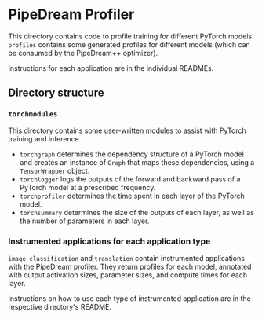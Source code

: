 # PipeDream Profiler

This directory contains code to profile training for different PyTorch models. `profiles` contains
some generated profiles for different models (which can be consumed by the
PipeDream++ optimizer).

Instructions for each application are in the individual READMEs.

## Directory structure


### `torchmodules`

This directory contains some user-written modules to assist with PyTorch training and inference.

- `torchgraph` determines the dependency structure of a PyTorch model and creates an instance of `Graph`
  that maps these dependencies, using a `TensorWrapper` object.
- `torchlogger` logs the outputs of the forward and backward pass of a PyTorch model at a prescribed
  frequency.
- `torchprofiler` determines the time spent in each layer of the PyTorch model.
- `torchsummary` determines the size of the outputs of each layer, as well as the number of parameters
  in each layer.
  
### Instrumented applications for each application type

`image_classification` and `translation` contain instrumented applications
with the PipeDream profiler. They return profiles for each model, annotated with output activation sizes,
parameter sizes, and compute times for each layer.

Instructions on how to use each type of instrumented application are in the respective directory's README.

